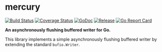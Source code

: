 # mercury

[![Build Status](https://travis-ci.org/256dpi/mercury.svg?branch=master)](https://travis-ci.org/256dpi/mercury)
[![Coverage Status](https://coveralls.io/repos/github/256dpi/mercury/badge.svg?branch=master)](https://coveralls.io/github/256dpi/mercury?branch=master)
[![GoDoc](https://godoc.org/github.com/256dpi/mercury?status.svg)](http://godoc.org/github.com/256dpi/mercury)
[![Release](https://img.shields.io/github/release/256dpi/mercury.svg)](https://github.com/256dpi/mercury/releases)
[![Go Report Card](https://goreportcard.com/badge/github.com/256dpi/mercury)](https://goreportcard.com/report/github.com/256dpi/mercury)

**An asynchronously flushing buffered writer for Go.**

This library implements a simple asynchronously flushing buffered writer by extending the standard `bufio.Writer`.
